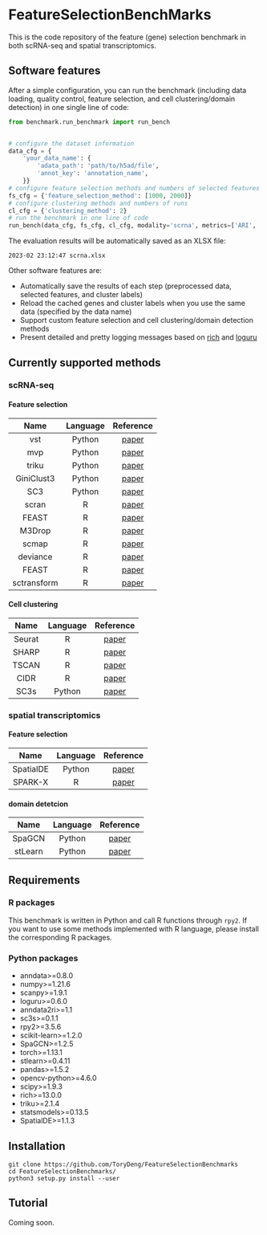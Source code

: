# FeatureSelectionBenchMarks

This is the code repository of the feature (gene) selection benchmark in both scRNA-seq and spatial transcriptomics.

## Software features

After a simple configuration, you can run the benchmark (including data loading, quality control, feature selection, and cell clustering/domain detection) in one single line of code:

```python
from benchmark.run_benchmark import run_bench


# configure the dataset information
data_cfg = {
    'your_data_name': {
        'adata_path': 'path/to/h5ad/file',
        'annot_key': 'annotation_name',
    }}
# configure feature selection methods and numbers of selected features
fs_cfg = {'feature_selection_method': [1000, 2000]}
# configure clustering methods and numbers of runs
cl_cfg = {'clustering_method': 2}
# run the benchmark in one line of code
run_bench(data_cfg, fs_cfg, cl_cfg, modality='scrna', metrics=['ARI', 'NMI'])
```

The evaluation results will be automatically saved as an XLSX file:

```text
2023-02 23:12:47 scrna.xlsx
```

Other software features are:

- Automatically save the results of each step (preprocessed data, selected features, and cluster labels)
- Reload the cached genes and cluster labels when you use the same data (specified by the data name)
- Support custom feature selection and cell clustering/domain detection methods
- Present detailed and pretty logging messages based on [rich](https://github.com/Textualize/rich) and [loguru](https://github.com/Delgan/loguru)

## Currently supported methods

### scRNA-seq

#### Feature selection

| Name  | Language | Reference |
| :---: | :---:    | :---:     |
| vst   | Python   | [paper](https://doi.org/10.1016/j.cell.2019.05.031) |
| mvp   | Python   | [paper](https://www.nature.com/articles/nbt.3192) |
| triku | Python   | [paper](https://doi.org/10.1093/gigascience/giac017) |
| GiniClust3|Python| [paper](https://doi.org/10.1186/s12859-020-3482-1) |
| SC3   | Python        | [paper](https://doi.org/10.1038/nmeth.4236) |
| scran | R        | [paper](https://doi.org/10.1186/s13059-016-0947-7) |
| FEAST | R        | [paper](https://doi.org/10.1093/bib/bbab034) |
| M3Drop | R       | [paper](https://doi.org/10.1093/bioinformatics/bty1044) |
| scmap  | R        | [paper](https://doi.org/10.1038/nmeth.4644) |
| deviance    | R        | [paper](https://doi.org/10.1186/s13059-019-1861-6) |
| FEAST       | R        | [paper](https://doi.org/10.1093/bib/bbab034) |
| sctransform | R        | [paper](https://doi.org/10.1186/s13059-019-1874-1) |

#### Cell clustering

| Name  | Language | Reference |
| :---: | :---:    | :---:     |
| Seurat | R       | [paper](https://doi.org/10.1016/j.cell.2021.04.048) |
| SHARP  | R       | [paper](http://www.genome.org/cgi/doi/10.1101/gr.254557.119) |
| TSCAN | R       | [paper](https://doi.org/10.1093/nar/gkw430) |
| CIDR | R       | [paper](https://doi.org/10.1186/s13059-017-1188-0) |
| SC3s | Python  | [paper](https://doi.org/10.1186/s12859-022-05085-z) |

### spatial transcriptomics

#### Feature selection

| Name  | Language | Reference |
| :---: | :---:    | :---:     |
| SpatialDE |Python| [paper](https://doi.org/10.1038/nmeth.4636v) |
| SPARK-X   |   R  | [paper](https://doi.org/10.1186/s13059-021-02404-0) |

#### domain detetcion

| Name  | Language | Reference |
| :---: | :---:    | :---:     |
| SpaGCN | Python  | [paper](https://doi.org/10.1038/s41592-021-01255-8) |
| stLearn | Python  | [paper](https://doi.org/10.1101/2020.05.31.125658) |

## Requirements

### R packages

This benchmark is written in Python and call R functions through `rpy2`. If you want to use some methods implemented with R language, please install the corresponding R packages.

### Python packages

- anndata>=0.8.0
- numpy>=1.21.6
- scanpy>=1.9.1
- loguru>=0.6.0
- anndata2ri>=1.1
- sc3s>=0.1.1
- rpy2>=3.5.6
- scikit-learn>=1.2.0
- SpaGCN>=1.2.5
- torch>=1.13.1
- stlearn>=0.4.11
- pandas>=1.5.2
- opencv-python>=4.6.0
- scipy>=1.9.3
- rich>=13.0.0
- triku>=2.1.4
- statsmodels>=0.13.5
- SpatialDE>=1.1.3

## Installation
```commandline
git clone https://github.com/ToryDeng/FeatureSelectionBenchmarks
cd FeatureSelectionBenchmarks/
python3 setup.py install --user
```

## Tutorial

Coming soon.

